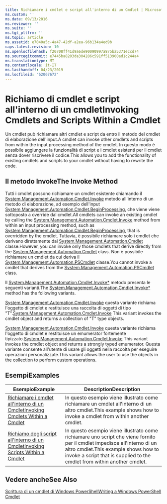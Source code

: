 ```yaml
---
title: Richiamare i cmdlet e script all'interno di un Cmdlet | Microsoft Docs
ms.custom: ''
ms.date: 09/13/2016
ms.reviewer: ''
ms.suite: ''
ms.tgt_pltfrm: ''
ms.topic: article
ms.assetid: e7040a5c-4a47-42df-a2ea-96b134a4ed9b
caps.latest.revision: 10
ms.openlocfilehash: f20708ff41d9a6de90090997a875ba5371eccd74
ms.sourcegitcommit: e7445ba8203da304286c591ff513900ad1c244a4
ms.translationtype: MT
ms.contentlocale: it-IT
ms.lasthandoff: 04/23/2019
ms.locfileid: "62067672"
---
```

# <a name="invoking-cmdlets-and-scripts-within-a-cmdlet"></a><span data-ttu-id="4402f-102">Richiamo di cmdlet e script all'interno di un cmdlet</span><span class="sxs-lookup"><span data-stu-id="4402f-102">Invoking Cmdlets and Scripts Within a Cmdlet</span></span>

<span data-ttu-id="4402f-103">Un cmdlet può richiamare altri cmdlet e script da entro il metodo del cmdlet di elaborazione dell'input.</span><span class="sxs-lookup"><span data-stu-id="4402f-103">A cmdlet can invoke other cmdlets and scripts from within the input processing method of the cmdlet.</span></span> <span data-ttu-id="4402f-104">In questo modo è possibile aggiungere la funzionalità di script e i cmdlet esistenti per il cmdlet senza dover riscrivere il codice.</span><span class="sxs-lookup"><span data-stu-id="4402f-104">This allows you to add the functionality of existing cmdlets and scripts to your cmdlet without having to rewrite the code.</span></span>

## <a name="the-invoke-method"></a><span data-ttu-id="4402f-105">Il metodo Invoke</span><span class="sxs-lookup"><span data-stu-id="4402f-105">The Invoke Method</span></span>

<span data-ttu-id="4402f-106">Tutti i cmdlet possono richiamare un cmdlet esistente chiamando il [System.Management.Automation.Cmdlet.Invoke](/dotnet/api/System.Management.Automation.Cmdlet.Invoke) metodo all'interno di un metodo di elaborazione, ad esempio dell'input [ System.Management.Automation.Cmdlet.BeginProcessing](/dotnet/api/System.Management.Automation.Cmdlet.BeginProcessing), che viene viene sottoposto a override dal cmdlet.</span><span class="sxs-lookup"><span data-stu-id="4402f-106">All cmdlets can invoke an existing cmdlet by calling the [System.Management.Automation.Cmdlet.Invoke](/dotnet/api/System.Management.Automation.Cmdlet.Invoke) method from within an input processing method, such as [System.Management.Automation.Cmdlet.BeginProcessing](/dotnet/api/System.Management.Automation.Cmdlet.BeginProcessing), that is overridden by the cmdlet.</span></span> <span data-ttu-id="4402f-107">Tuttavia, è possibile richiamare solo i cmdlet che derivano direttamente dai [System.Management.Automation.Cmdlet](/dotnet/api/System.Management.Automation.Cmdlet) classe.</span><span class="sxs-lookup"><span data-stu-id="4402f-107">However, you can invoke only those cmdlets that derive directly from the [System.Management.Automation.Cmdlet](/dotnet/api/System.Management.Automation.Cmdlet) class.</span></span> <span data-ttu-id="4402f-108">Non è possibile richiamare un cmdlet da cui deriva il [System.Management.Automation.PSCmdlet](/dotnet/api/System.Management.Automation.PSCmdlet) classe.</span><span class="sxs-lookup"><span data-stu-id="4402f-108">You cannot invoke a cmdlet that derives from the [System.Management.Automation.PSCmdlet](/dotnet/api/System.Management.Automation.PSCmdlet) class.</span></span>

<span data-ttu-id="4402f-109">Il [System.Management.Automation.Cmdlet.Invoke\*](/dotnet/api/System.Management.Automation.Cmdlet.Invoke) metodo presenta le seguenti varianti.</span><span class="sxs-lookup"><span data-stu-id="4402f-109">The [System.Management.Automation.Cmdlet.Invoke\*](/dotnet/api/System.Management.Automation.Cmdlet.Invoke) method has the following variants.</span></span>

<span data-ttu-id="4402f-110">[System.Management.Automation.Cmdlet.Invoke](/dotnet/api/System.Management.Automation.Cmdlet.Invoke) questa variante richiama l'oggetto di cmdlet e restituisce una raccolta di oggetti di tipo "T".</span><span class="sxs-lookup"><span data-stu-id="4402f-110">[System.Management.Automation.Cmdlet.Invoke](/dotnet/api/System.Management.Automation.Cmdlet.Invoke) This variant invokes the cmdlet object and returns a collection of "T" type objects.</span></span>

<span data-ttu-id="4402f-111">[System.Management.Automation.Cmdlet.Invoke](/dotnet/api/System.Management.Automation.Cmdlet.Invoke) questa variante richiama l'oggetto di cmdlet e restituisce un emumerator fortemente tipizzato.</span><span class="sxs-lookup"><span data-stu-id="4402f-111">[System.Management.Automation.Cmdlet.Invoke](/dotnet/api/System.Management.Automation.Cmdlet.Invoke) This variant invokes the cmdlet object and returns a strongly typed emumerator.</span></span> <span data-ttu-id="4402f-112">Questa variante consente all'utente di usare gli oggetti nella raccolta per eseguire operazioni personalizzate.</span><span class="sxs-lookup"><span data-stu-id="4402f-112">This variant allows the user to use the objects in the collection to perform custom operations.</span></span>

## <a name="examples"></a><span data-ttu-id="4402f-113">Esempi</span><span class="sxs-lookup"><span data-stu-id="4402f-113">Examples</span></span>

|<span data-ttu-id="4402f-114">Esempio</span><span class="sxs-lookup"><span data-stu-id="4402f-114">Example</span></span>|<span data-ttu-id="4402f-115">Description</span><span class="sxs-lookup"><span data-stu-id="4402f-115">Description</span></span>|
|-------------|-----------------|
|[<span data-ttu-id="4402f-116">Richiamare i cmdlet all'interno di un Cmdlet</span><span class="sxs-lookup"><span data-stu-id="4402f-116">Invoking Cmdlets Within a Cmdlet</span></span>](./how-to-invoke-a-cmdlet-from-within-a-cmdlet.md)|<span data-ttu-id="4402f-117">In questo esempio viene illustrato come richiamare un cmdlet all'interno di un altro cmdlet.</span><span class="sxs-lookup"><span data-stu-id="4402f-117">This example shows how to invoke a cmdlet from within another cmdlet.</span></span>|
|[<span data-ttu-id="4402f-118">Richiamo degli script all'interno di un Cmdlet</span><span class="sxs-lookup"><span data-stu-id="4402f-118">Invoking Scripts Within a Cmdlet</span></span>](./how-to-invoke-scripts-within-a-cmdlet.md)|<span data-ttu-id="4402f-119">In questo esempio viene illustrato come richiamare uno script che viene fornito per il cmdlet impedisce all'interno di un altro cmdlet.</span><span class="sxs-lookup"><span data-stu-id="4402f-119">This example shows how to invoke a script that is supplied to the cmdlet from within another cmdlet.</span></span>|

## <a name="see-also"></a><span data-ttu-id="4402f-120">Vedere anche</span><span class="sxs-lookup"><span data-stu-id="4402f-120">See Also</span></span>

[<span data-ttu-id="4402f-121">Scrittura di un cmdlet di Windows PowerShell</span><span class="sxs-lookup"><span data-stu-id="4402f-121">Writing a Windows PowerShell Cmdlet</span></span>](./writing-a-windows-powershell-cmdlet.md)
